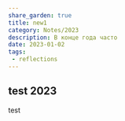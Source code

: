 ```yaml
---
share_garden: true
title: new1
category: Notes/2023
description: В конце года часто 
date: 2023-01-02
tags:
 - reflections
---
```


## test 2023

test